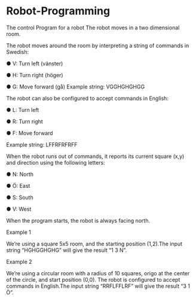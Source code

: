 # Robot-Programming

The control Program for a robot The robot moves in a two dimensional room.

The robot moves around the room by interpreting a string of commands in Swedish:

● V: Turn left (vänster)

● H: Turn right (höger)

● G: Move forward (gå)
Example string: VGGHGHGHGG

The robot can also be configured to accept commands in English:

● L: Turn left

● R: Turn right

● F: Move forward

Example string: LFFRFRFRFF

When the robot runs out of commands, it reports its current square (x,y) and direction using the following letters:

● N: North

● Ö: East

● S: South

● V: West

When the program starts, the robot is always facing north.

Example 1

We’re using a square 5x5 room, and the starting position (1,2).The input string “HGHGGHGHG” will give the result “1 3 N”.

Example 2

We’re using a circular room with a radius of 10 squares, origo at the center of the circle, and start position (0,0). The robot is configured to 
accept commands in English.The input string “RRFLFFLRF” will give the result “3 1 Ö”.
